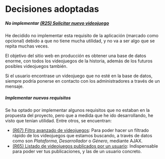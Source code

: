 # Decisiones adoptadas

##### No implementar [(R25) Solicitar nuevo videojuego](https://github.com/jlnarvaez/tradegame/issues/25)

He decidido no implementar esta requisito de la aplicación (marcado como opcional) debido a que no tiene mucha utilidad, y no va a ser algo que se repita muchas veces.

El objetivo del sitio web en producción es obtener una base de datos enorme, con todos los videojuegos de la historia, además de los futuros posibles videojuegos también.

Si el usuario encontrase un videojuego que no esté en la base de datos, siempre podría ponerse en contacto con los administradores a través de un mensaje.

##### Implementar nuevos requisitos

Se ha optado por implementar algunos requisitos que no estaban en la propuesta del proyecto, pero que a medida que he ido desarrollando, he visto que tenían utilidad. Entre otros, se encuentran:

- [(R67) Filtro avanzado de videojuegos](https://github.com/jlnarvaez/tradegame/issues/98): Para poder hacer un filtrado rápido de los videojuegos que estamos buscando, a través de datos como son *Plataforma*, *Desarrollador* o *Género*, mediante AJAX.
- [(R65) Listado de videojuegos publicados por un usuario](https://github.com/jlnarvaez/tradegame/issues/76): Indispensable para poder ver tus publicaciones, y las de un usuario concreto.
